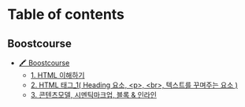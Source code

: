 # Table of contents

## Boostcourse

* [🖍 Boostcourse](README.md)
  * [1. HTML 이해하기](boostcourse/boostcourse/1.-html.md)
  * [2. HTML 태그\_1( Heading 요소, \<p>, \<br>, 텍스트를 꾸며주는 요소 )](boostcourse/boostcourse/2.-html-\_1-heading-less-than-p-greater-than-less-than-br-greater-than.md)
  * [3. 콘텐츠모델, 시멘틱마크업, 블록 & 인라인](boostcourse/boostcourse/3.-and.md)
